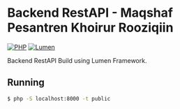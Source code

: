 # Backend RestAPI - Maqshaf Pesantren Khoirur Rooziqiin

[![PHP](https://img.shields.io/badge/PHP-v7.4-blue)]()
[![Lumen](https://img.shields.io/badge/Lumen-v8.2.3-red)]()

Backend RestAPI Build using Lumen Framework.

## Running

```bash
$ php -S localhost:8000 -t public
